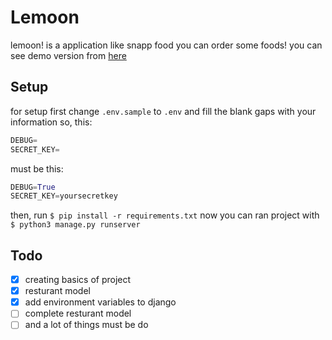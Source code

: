 # Lemoon
lemoon! is a application like snapp food you can order some foods!
you can see demo version from [here](https://lemoonad.herokuapp.com/)
## Setup
for setup first change `.env.sample` to `.env`
and fill the blank gaps with your information
so, this:
```python
DEBUG=
SECRET_KEY=
```
must be this:
```python
DEBUG=True
SECRET_KEY=yoursecretkey
```
then, run `$ pip install -r requirements.txt`
now you can ran project with `$ python3 manage.py runserver`
## Todo
- [x] creating basics of project
- [x] resturant model
- [x] add environment variables to django
- [ ] complete resturant model 
- [ ] and a lot of things must be do
